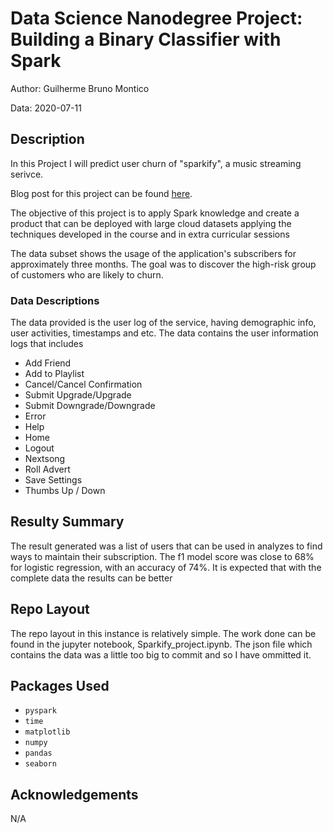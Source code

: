 # Data Science Nanodegree Project: Building a Binary Classifier with Spark

Author: Guilherme Bruno Montico

Data: 2020-07-11

## Description

In this Project I will predict user churn of "sparkify", a music streaming serivce.

Blog post for this project can be found [here](https://medium.com/@guilhermebmontico/using-spark-to-analysis-music-streaming-data-e4ecb2d00f75?sk=631ccd9568a6683ba53c3a9ab96f61ea).

The objective of this project is to apply Spark knowledge and create a product that can be deployed with large cloud datasets applying the techniques developed in the course and in extra curricular sessions

The data subset shows the usage of the application's subscribers for approximately three months. The goal was to discover the high-risk group of customers who are likely to churn.

### Data Descriptions

The data provided is the user log of the service, having demographic info, user activities, timestamps and etc. The data contains the user information logs that includes 

* Add Friend
* Add to Playlist
* Cancel/Cancel Confirmation
* Submit Upgrade/Upgrade
* Submit Downgrade/Downgrade
* Error
* Help
* Home
* Logout
* Nextsong
* Roll Advert
* Save Settings
* Thumbs Up / Down

## Resulty Summary

The result generated was a list of users that can be used in analyzes to find ways to maintain their subscription. The f1 model score was close to 68% for logistic regression, with an accuracy of 74%. It is expected that with the complete data the results can be better

## Repo Layout

The repo layout in this instance is relatively simple. The work done can be found in the jupyter notebook, Sparkify_project.ipynb. The json file which contains the data was a little too big to commit and so I have ommitted it.


## Packages Used

* `pyspark`
* `time`
* `matplotlib`
* `numpy`
* `pandas`
* `seaborn`


## Acknowledgements

N/A
